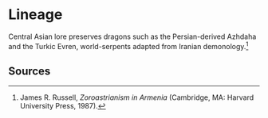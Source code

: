 # Lineage

Central Asian lore preserves dragons such as the Persian-derived Azhdaha and the Turkic Evren, world-serpents adapted from Iranian demonology.[^1]

## Sources
[^1]: James R. Russell, *Zoroastrianism in Armenia* (Cambridge, MA: Harvard University Press, 1987).
